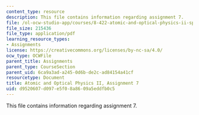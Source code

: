 ```yaml
---
content_type: resource
description: This file contains information regarding assignment 7.
file: /ol-ocw-studio-app/courses/8-422-atomic-and-optical-physics-ii-spring-2013/d9520607d097e5f08a8609a5eddfb0c5_MIT8_422S13_hw7.pdf
file_size: 215436
file_type: application/pdf
learning_resource_types:
- Assignments
license: https://creativecommons.org/licenses/by-nc-sa/4.0/
ocw_type: OCWFile
parent_title: Assignments
parent_type: CourseSection
parent_uid: 6ca9a3ad-a245-0d6b-de2c-ad84154a41cf
resourcetype: Document
title: Atomic and Optical Physics II, Assignment 7
uid: d9520607-d097-e5f0-8a86-09a5eddfb0c5
---
```

This file contains information regarding assignment 7.